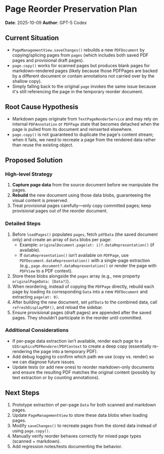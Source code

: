 # Page Reorder Preservation Plan
**Date**: 2025-10-09
**Author**: GPT-5 Codex

## Current Situation
- `PageManagementView.saveChanges()` rebuilds a new `PDFDocument` by copying/splicing pages from `pages` (which includes both saved PDF pages and provisional draft pages).
- `page.copy()` works for scanned pages but produces blank pages for markdown-rendered pages (likely because those PDFPages are backed by a different document or contain annotations not carried over by the shallow copy).
- Simply falling back to the original `page` invokes the same issue because it's still referencing the page in the temporary reorder document.

## Root Cause Hypothesis
- Markdown pages originate from `TextPageRenderService` and may rely on internal `PDFAnnotation` or `PDFPage` state that becomes detached when the page is pulled from its document and reinserted elsewhere.
- `page.copy()` is not guaranteed to duplicate the page's content stream; when it fails, we need to recreate a page from the rendered data rather than reuse the existing object.

## Proposed Solution
### High-level Strategy
1. **Capture page data** from the source document before we manipulate the pages.
2. **Rebuild** the new document using those data blobs, guaranteeing the visual content is preserved.
3. Treat provisional pages carefully—only copy committed pages; keep provisional pages out of the reorder document.

### Detailed Steps
1. Before `loadPages()` populates `pages`, fetch `pdfData` (the saved document only) and create an array of `Data` blobs per page:
   - Example: `originalDocument.page(at: i)?.dataRepresentation()` (if available).
   - If `dataRepresentation()` isn’t available on `PDFPage`, use `PDFDocument.dataRepresentation()` with a single-page extraction (e.g., `page.document?.dataRepresentation()` or render the page with `PDFView` to a PDF context).
2. Store these blobs alongside the `pages` array (e.g., new property `originalPageData: [Data?]`).
3. When reordering, instead of copying the `PDFPage` directly, rebuild each page by loading its corresponding `Data` into a new `PDFDocument` and extracting `page(at: 0)`.
4. After building the new document, set `pdfData` to the combined data, call `refreshDisplayPDF()`, and reload the sidebar.
5. Ensure provisional pages (draft pages) are appended after the saved pages. They shouldn’t participate in the reorder until committed.

### Additional Considerations
- If per-page data extraction isn’t available, render each page to a `UIGraphicsPDFRenderer`/`PDFContext` to create a deep copy (essentially re-rendering the page into a temporary PDF).
- Add debug logging to confirm which path we use (copy vs. render) so we can diagnose future issues.
- Update tests (or add new ones) to reorder markdown-only documents and ensure the resulting PDF matches the original content (possibly by text extraction or by counting annotations).

## Next Steps
1. Prototype extraction of per-page `Data` for both scanned and markdown pages.
2. Update `PageManagementView` to store these data blobs when loading pages.
3. Modify `saveChanges()` to recreate pages from the stored data instead of using `page.copy()`.
4. Manually verify reorder behaves correctly for mixed page types (scanned + markdown).
5. Add regression notes/tests documenting the behavior.

